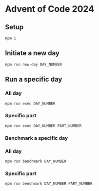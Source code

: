 # Advent of Code 2024

## Setup

```
npm i
```

## Initiate a new day

```
npm run new-day DAY_NUMBER
```

## Run a specific day

### All day

```
npm run exec DAY_NUMBER
```

### Specific part

```
npm run exec DAY_NUMBER PART_NUMBER
```

### Benchmark a specific day

### All day

```
npm run benchmark DAY_NUMBER
```

### Specific part

```
npm run benchmark DAY_NUMBER PART_NUMBER
```